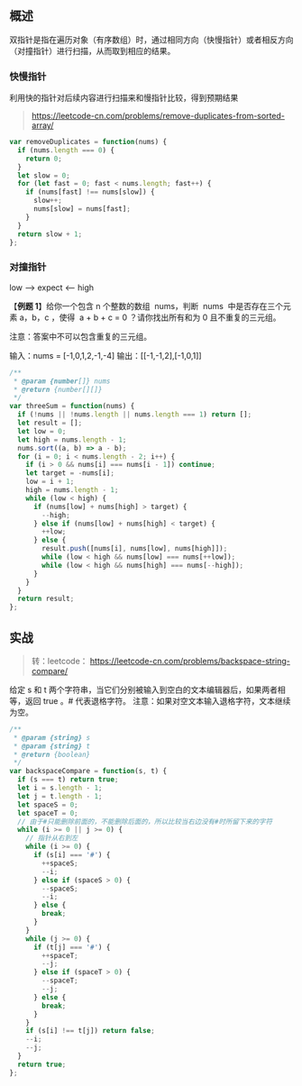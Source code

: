 ## 概述

双指针是指在遍历对象（有序数组）时，通过相同方向（快慢指针）或者相反方向（对撞指针）进行扫描，从而取到相应的结果。

### 快慢指针

利用快的指针对后续内容进行扫描来和慢指针比较，得到预期结果

> https://leetcode-cn.com/problems/remove-duplicates-from-sorted-array/

```js
var removeDuplicates = function(nums) {
  if (nums.length === 0) {
    return 0;
  }
  let slow = 0;
  for (let fast = 0; fast < nums.length; fast++) {
    if (nums[fast] !== nums[slow]) {
      slow++;
      nums[slow] = nums[fast];
    }
  }
  return slow + 1;
};
```

### 对撞指针

low --> expect <-- high

【**例题 1**】给你一个包含 n 个整数的数组  nums，判断  nums  中是否存在三个元素 a，b，c ，使得  a + b + c = 0 ？请你找出所有和为 0 且不重复的三元组。

注意：答案中不可以包含重复的三元组。

输入：nums = [-1,0,1,2,-1,-4]
输出：[[-1,-1,2],[-1,0,1]]

```js
/**
 * @param {number[]} nums
 * @return {number[][]}
 */
var threeSum = function(nums) {
  if (!nums || !nums.length || nums.length === 1) return [];
  let result = [];
  let low = 0;
  let high = nums.length - 1;
  nums.sort((a, b) => a - b);
  for (i = 0; i < nums.length - 2; i++) {
    if (i > 0 && nums[i] === nums[i - 1]) continue;
    let target = -nums[i];
    low = i + 1;
    high = nums.length - 1;
    while (low < high) {
      if (nums[low] + nums[high] > target) {
        --high;
      } else if (nums[low] + nums[high] < target) {
        ++low;
      } else {
        result.push([nums[i], nums[low], nums[high]]);
        while (low < high && nums[low] === nums[++low]);
        while (low < high && nums[high] === nums[--high]);
      }
    }
  }
  return result;
};
```

## 实战

> 转：leetcode： https://leetcode-cn.com/problems/backspace-string-compare/

给定 s 和 t 两个字符串，当它们分别被输入到空白的文本编辑器后，如果两者相等，返回 true 。# 代表退格字符。
注意：如果对空文本输入退格字符，文本继续为空。

```js
/**
 * @param {string} s
 * @param {string} t
 * @return {boolean}
 */
var backspaceCompare = function(s, t) {
  if (s === t) return true;
  let i = s.length - 1;
  let j = t.length - 1;
  let spaceS = 0;
  let spaceT = 0;
  // 由于#只能删除前面的，不能删除后面的，所以比较当右边没有#时所留下来的字符
  while (i >= 0 || j >= 0) {
    // 指针从右到左
    while (i >= 0) {
      if (s[i] === '#') {
        ++spaceS;
        --i;
      } else if (spaceS > 0) {
        --spaceS;
        --i;
      } else {
        break;
      }
    }
    while (j >= 0) {
      if (t[j] === '#') {
        ++spaceT;
        --j;
      } else if (spaceT > 0) {
        --spaceT;
        --j;
      } else {
        break;
      }
    }
    if (s[i] !== t[j]) return false;
    --i;
    --j;
  }
  return true;
};
```
